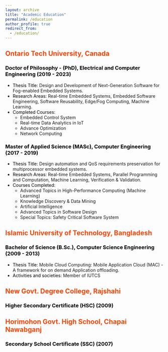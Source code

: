 ```yaml
---
layout: archive
title: "Academic Education"
permalink: /education
author_profile: true
redirect_from: 
  - /education/
---
```


<!-- ## <span style="color:#52adc8">Ontario Tech University</span> -->
## <span style="color:orangered">Ontario Tech University, Canada</span>

### <span style="color:black">Doctor of Philosophy - (PhD), Electrical and Computer Engineering (2019 - 2023)</span>
- <span style="color:black">Thesis Title:</span> Design and Development of Next-Generation Software for Fog-enabled Embedded Systems.
- <span style="color:black">Research Areas:</span> Real-time Embedded Systems, Embedded Software Engineering, Software Reusability, Edge/Fog Computing, Machine Learning.
- <span style="color:black">Completed Courses:</span>
    - Embedded Control System
    - Real-time Data Analytics in IoT
    - Advance Optimization
    - Network Computing

### <span style="color:black">Master of Applied Science (MASc), Computer Engineering (2017 - 2019)</span>
- <span style="color:black">Thesis Title:</span> Design automation and QoS requirements preservation for multiprocessor embedded systems.
- <span style="color:black">Research Areas:</span> Real-time Embedded Systems, Parallel Programming and Computation, Machine Learning, Verification & Validation.
- <span style="color:black">Courses Completed:</span>
    - Advanced Topics in High-Performance Computing (Machine Learning)
    - Knowledge Discovery & Data Mining
    - Artificial Intelligence
    - Advanced Topics in Software Design
    - Special Topics: Safety Critical Software System

## <span style="color:orangered">Islamic University of Technology, Bangladesh</span>

### <span style="color:black">Bachelor of Science (B.Sc.), Computer Science Engineering (2009 - 2013)</span>
- <span style="color:black">Thesis Title:</span> Mobile Cloud Computing: Mobile Application Cloud (MAC) - A framework for on demand Application offloading.
- <span style="color:black">Activities and societies:</span> Member of IUTCS


## <span style="color:orangered">New Govt. Degree College, Rajshahi</span>

### <span style="color:black">Higher Secondary Certificate (HSC) (2009)</span>

## <span style="color:orangered">Horimohon Govt. High School, Chapai Nawabganj</span>

### <span style="color:black">Secondary School Certificate (SSC) (2007)</span>


<!-- ## Ontario Tech University

### Doctor of Philosophy - PhD, Electrical and Computer Engineering (2019 - 2023)

Pursuing my PhD in Electrical and Computer Engineering at Ontario Tech University, I'm researching Real-time Embedded Systems, Embedded Software Engineering, Software Reusability, and Machine Learning. I have completed courses like Embedded Control System, Real-time Data Analytics in IoT, Advance Optimization, and Network Computing.

### Master of Applied Science (MASc), Computer Engineering (2017 - 2019)

During my MASc at Ontario Tech University, I specialized in Computer Engineering focusing on Real-time Embedded Systems, Parallel Programming and Computation, and Machine Learning, with a special emphasis on Verification & Validation. Courses completed during this period include Advanced Topics in High-Performance Computing (Machine Learning), Knowledge Discovery & Data Mining, Artificial Intelligence, Advanced Topics in Software Design, and Special Topics: Safety Critical Software System.

## Islamic University of Technology (IUT)

### Bachelor of Science (B.Sc.), Computer Science Engineering (2009 - 2013)

I acquired my Bachelor's degree in Computer Science Engineering from Islamic University of Technology. Member of the Islamic University of Technology Computer Society (IUTCS). My research during this period was focused on Cloud Computing. -->
